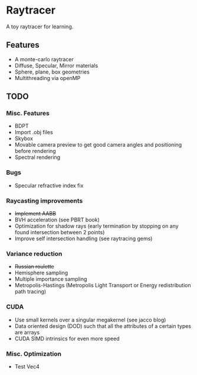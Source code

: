 # Raytracer

A toy raytracer for learning.

## Features
- A monte-carlo raytracer
- Diffuse, Specular, Mirror materials
- Sphere, plane, box geometries
- Multithreading via openMP

## TODO
### Misc. Features
- BDPT
- Import .obj files
- Skybox
- Movable camera preview to get good camera angles and positioning before rendering
- Spectral rendering

### Bugs
- Specular refractive index fix

### Raycasting improvements
- ~~Implement AABB~~
- BVH acceleration (see PBRT book)
- Optimization for shadow rays (early termination by stopping on any found intersection between 2 points)
- Improve self intersection handling (see raytracing gems)

### Variance reduction
- ~~Russian roulette~~
- Hemisphere sampling
- Multiple importance sampling
- Metropolis-Hastings (Metropolis Light Transport or Energy redistribution path tracing)

### CUDA
- Use small kernels over a singular megakernel (see jacco blog)
- Data oriented design (DOD) such that all the attributes of a certain types are arrays
- CUDA SIMD intrinsics for even more speed

### Misc. Optimization
- Test Vec4
